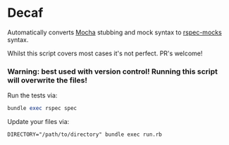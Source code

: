 # Decaf

Automatically converts [Mocha](https://github.com/freerange/mocha) stubbing and mock syntax to [rspec-mocks](https://github.com/rspec/rspec-mocks) syntax.

Whilst this script covers most cases it's not perfect. PR's welcome!

### Warning: best used with version control! Running this script will overwrite the files!

Run the tests via:

```ruby
bundle exec rspec spec
```

Update your files via:
```
DIRECTORY="/path/to/directory" bundle exec run.rb
```
